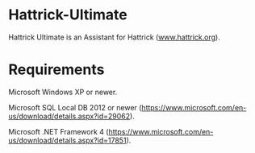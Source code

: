 # Hattrick-Ultimate
Hattrick Ultimate is an Assistant for Hattrick (www.hattrick.org).

# Requirements
Microsoft Windows XP or newer.

Microsoft SQL Local DB 2012 or newer (https://www.microsoft.com/en-us/download/details.aspx?id=29062).

Microsoft .NET Framework 4 (https://www.microsoft.com/en-us/download/details.aspx?id=17851).
